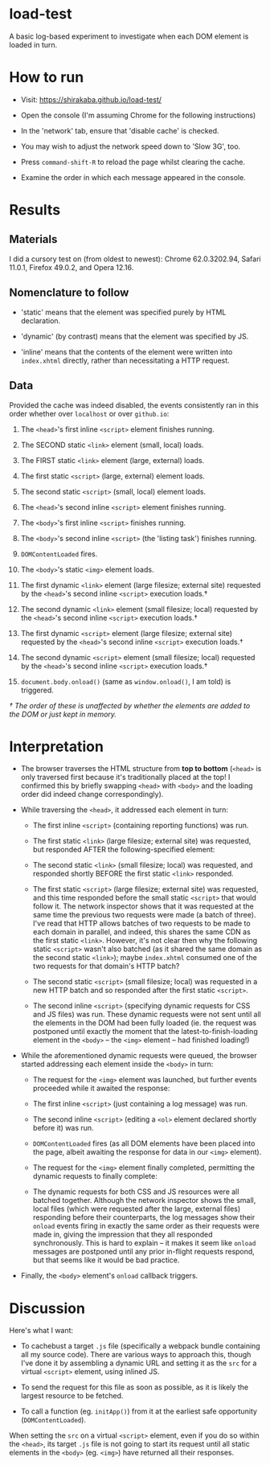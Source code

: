# load-test
A basic log-based experiment to investigate when each DOM element is loaded in turn.

# How to run

* Visit: https://shirakaba.github.io/load-test/

* Open the console (I'm assuming Chrome for the following instructions)

* In the 'network' tab, ensure that 'disable cache' is checked. 

* You may wish to adjust the network speed down to 'Slow 3G', too.

* Press `command-shift-R` to reload the page whilst clearing the cache.

* Examine the order in which each message appeared in the console.


# Results

## Materials

I did a cursory test on (from oldest to newest): Chrome 62.0.3202.94, Safari 11.0.1, Firefox 49.0.2, and Opera 12.16.

## Nomenclature to follow

* 'static' means that the element was specified purely by HTML declaration.

* 'dynamic' (by contrast) means that the element was specified by JS.

* 'inline' means that the contents of the element were written into `index.xhtml` directly, rather than necessitating a HTTP request.


## Data

Provided the cache was indeed disabled, the events consistently ran in this order whether over `localhost` or over `github.io`:

1. The `<head>`'s first inline `<script>` element finishes running.

2. The SECOND static `<link>` element (small, local) loads.

3. The FIRST static `<link>` element (large, external) loads.

4. The first static `<script>` (large, external) element loads.

5. The second static `<script>` (small, local) element loads.

6. The `<head>`'s second inline `<script>` element finishes running.

7. The `<body>`'s first inline `<script>` finishes running.

8. The `<body>`'s second inline `<script>` (the 'listing task') finishes running.

9. `DOMContentLoaded` fires.

10. The `<body>`'s static `<img>` element loads.

11. The first dynamic `<link>` element (large filesize; external site) requested by the `<head>`'s second inline `<script>` execution loads.†

12. The second dynamic `<link>` element (small filesize; local) requested by the `<head>`'s second inline `<script>` execution loads.†

13. The first dynamic `<script>` element (large filesize; external site) requested by the `<head>`'s second inline `<script>` execution loads.†

14. The second dynamic `<script>` element (small filesize; local) requested by the `<head>`'s second inline `<script>` execution loads.†

15. `document.body.onload()` (same as `window.onload()`, I am told) is triggered.

*† The order of these is unaffected by whether the elements are added to the DOM or just kept in memory.*

# Interpretation

* The browser traverses the HTML structure from **top to bottom** (`<head>` is only traversed first because it's traditionally placed at the top! I confirmed this by briefly swapping `<head>` with `<body>` and the loading order did indeed change correspondingly).

* While traversing the `<head>`, it addressed each element in turn:

    * The first inline `<script>` (containing reporting functions) was run.

    * The first static `<link>` (large filesize; external site) was requested, but responded AFTER the following-specified element:

    * The second static `<link>` (small filesize; local) was requested, and responded shortly BEFORE the first static `<link>` responded.

    * The first static `<script>` (large filesize; external site) was requested, and this time responded before the small static `<script>` that would follow it. The network inspector shows that it was requested at the same time the previous two requests were made (a batch of three). I've read that HTTP allows batches of two requests to be made to each domain in parallel, and indeed, this shares the same CDN as the first static `<link>`. However, it's not clear then why the following static `<script>` wasn't also batched (as it shared the same domain as the second static `<link>`); maybe `index.xhtml` consumed one of the two requests for that domain's HTTP batch?

    * The second static `<script>` (small filesize; local) was requested in a new HTTP batch and so responded after the first static `<script>`.

    * The second inline `<script>` (specifying dynamic requests for CSS and JS files) was run. These dynamic requests were not sent until all the elements in the DOM had been fully loaded (ie. the request was postponed until exactly the moment that the latest-to-finish-loading element in the `<body>` – the `<img>` element – had finished loading!)

* While the aforementioned dynamic requests were queued, the browser started addressing each element inside the `<body>` in turn:

    * The request for the `<img>` element was launched, but further events proceeded while it awaited the response:

    * The first inline `<script>` (just containing a log message) was run.

    * The second inline `<script>` (editing a `<ol>` element declared shortly before it) was run.

    * `DOMContentLoaded` fires (as all DOM elements have been placed into the page, albeit awaiting the response for data in our `<img>` element).

    * The request for the `<img>` element finally completed, permitting the dynamic requests to finally complete:

    * The dynamic requests for both CSS and JS resources were all batched together. Although the network inspector shows the small, local files (which were requested after the large, external files) responding before their counterparts, the log messages show their `onload` events firing in exactly the same order as their requests were made in, giving the impression that they all responded synchronously. This is hard to explain – it makes it seem like `onload` messages are postponed until any prior in-flight requests respond, but that seems like it would be bad practice.

* Finally, the `<body>` element's `onload` callback triggers.

# Discussion


Here's what I want:

* To cachebust a target `.js` file (specifically a webpack bundle containing all my source code). There are various ways to approach this, though I've done it by assembling a dynamic URL and setting it as the `src` for a virtual `<script>` element, using inlined JS.

* To send the request for this file as soon as possible, as it is likely the largest resource to be fetched.

* To call a function (eg. `initApp()`) from it at the earliest safe opportunity (`DOMContentLoaded`).

When setting the `src` on a virtual `<script>` element, even if you do so within the `<head>`, its target `.js` file is not going to start its request until all static elements in the `<body>` (eg. `<img>`) have returned all their responses.
